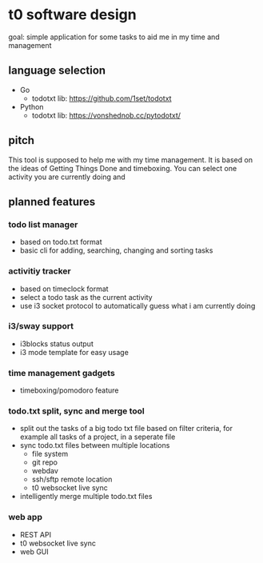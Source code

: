 # t0 software design

goal: simple application for some tasks to aid me in my time and management

## language selection
- Go
    - todotxt lib: https://github.com/1set/todotxt
- Python
    - todotxt lib: https://vonshednob.cc/pytodotxt/

## pitch
This tool is supposed to help me with my time management. It is based on the ideas of Getting Things Done and timeboxing. You can select one activity you are currently doing and 

## planned features

### todo list manager
- based on todo.txt format
- basic cli for adding, searching, changing and sorting tasks

### activitiy tracker
- based on timeclock format
- select a todo task as the current activity
- use i3 socket protocol to automatically guess what i am currently doing

### i3/sway support
- i3blocks status output
- i3 mode template for easy usage

### time management gadgets
- timeboxing/pomodoro feature

### todo.txt split, sync and merge tool
- split out the tasks of a big todo txt file based on filter criteria, for example all tasks of a project, in a seperate file
- sync todo.txt files between multiple locations
    - file system
    - git repo
    - webdav
    - ssh/sftp remote location
    - t0 websocket live sync
- intelligently merge multiple todo.txt files

### web app
- REST API
- t0 websocket live sync
- web GUI
